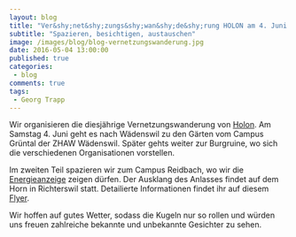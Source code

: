 ```yaml
---
layout: blog
title: "Ver&shy;net&shy;zungs&shy;wan&shy;de&shy;rung HOLON am 4. Juni 2016 wird von uns durchgeführt"
subtitle: "Spazieren, besichtigen, austauschen"
image: /images/blog/blog-vernetzungswanderung.jpg
date: 2016-05-04 13:00:00
published: true
categories:
 - blog
comments: true
tags:
 - Georg Trapp
---
```

Wir organisieren die diesjährige Vernetzungswanderung von [Holon][holon]. Am Samstag 4. Juni geht es nach Wädenswil zu den
Gärten vom Campus Grüntal der ZHAW Wädenswil. Später gehts weiter zur Burgruine, wo sich die verschiedenen Organisationen vorstellen.

Im zweiten Teil spazieren wir zum Campus Reidbach, wo wir die [Energieanzeige][ez] zeigen dürfen. 
Der Ausklang des Anlasses findet auf dem Horn in Richterswil statt. Detailierte Informationen findet ihr auf diesem [Flyer][flyervernetzungswanderung]. 

Wir hoffen auf gutes Wetter, sodass die Kugeln nur so rollen und würden uns freuen zahlreiche bekannte und unbekannte Gesichter zu sehen.

[holon]: http://www.holon-net.net/
[flyervernetzungswanderung]: /assets/files/flyer-vernetzungswanderung-2016.pdf
[ez]: /angebote/energie/energieanzeigen/
